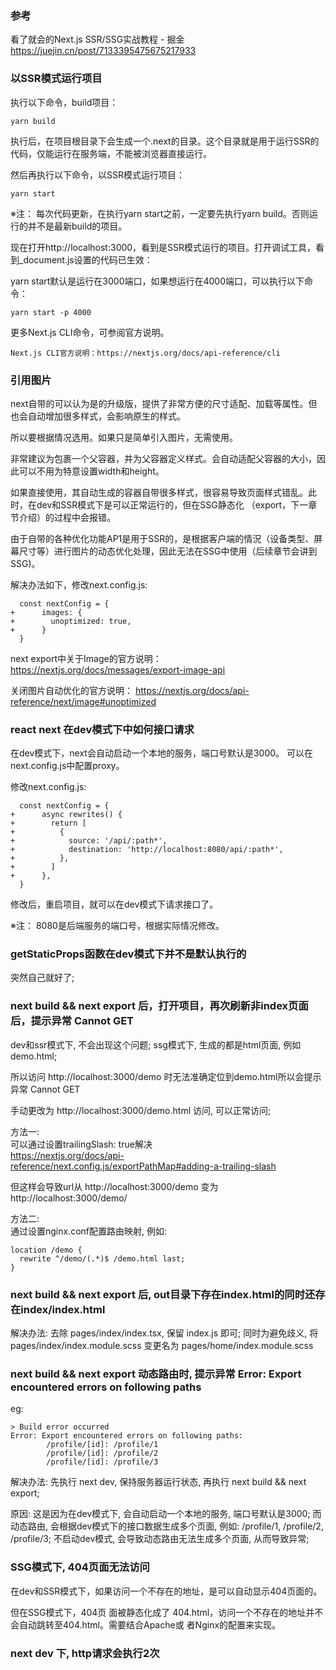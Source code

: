 ### 参考

看了就会的Next.js SSR/SSG实战教程 - 掘金
https://juejin.cn/post/7133395475675217933


### 以SSR模式运行项目
执行以下命令，build项目：
```
yarn build
```

执行后，在项目根目录下会生成一个.next的目录。这个目录就是用于运行SSR的代码，仅能运行在服务端，不能被浏览器直接运行。

然后再执行以下命令，以SSR模式运行项目：
```
yarn start
```

※注： 每次代码更新，在执行yarn start之前，一定要先执行yarn build。否则运行的并不是最新build的项目。

现在打开http://localhost:3000，看到是SSR模式运行的项目。打开调试工具，看到_document.js设置的代码已生效：

yarn start默认是运行在3000端口，如果想运行在4000端口，可以执行以下命令：
```
yarn start -p 4000
```

更多Next.js CLI命令，可参阅官方说明。
```
Next.js CLI官方说明：https://nextjs.org/docs/api-reference/cli
```


### 引用图片
next自带的<Image>可以认为是<img>的升级版，提供了非常方便的尺寸适配、加载等属性。但也会自动增加很多样式，会影响原生的<img>样式。

所以要根据情况选用。如果只是简单引入图片，无需使用<Image>。

非常建议为<Image>包裹一个父容器，并为父容器定义样式。<Image>会自动适配父容器的大小，因此可以不用为<Image>特意设置width和height。

如果直接使用<Image>，其自动生成的<sapn>容器自带很多样式，很容易导致页面样式错乱。此时，在dev和SSR模式下是可以正常运行的，但在SSG静态化 （export，下一章节介绍）的过程中会报错。

由于<Image>自带的各种优化功能AP1是用于SSR的，是根据客户端的情況（设备类型、屏幕尺寸等）进行图片的动态优化处理，因此无法在SSG中使用（后续章节会讲到SSG)。

解决办法如下，修改next.config.js:
```
  const nextConfig = {
+      images: {
+        unoptimized: true,
+      }
  }
```

next export中关于Image的官方说明：
https://nextjs.org/docs/messages/export-image-api

关闭图片自动优化的官方说明：
https://nextjs.org/docs/api-reference/next/image#unoptimized


### react next 在dev模式下中如何接口请求
在dev模式下，next会自动启动一个本地的服务，端口号默认是3000。
可以在next.config.js中配置proxy。

修改next.config.js:
```
  const nextConfig = {
+      async rewrites() {
+        return [
+          {
+            source: '/api/:path*',
+            destination: 'http://localhost:8080/api/:path*',
+          },
+        ]
+      },
  }
```

修改后，重启项目，就可以在dev模式下请求接口了。

※注： 8080是后端服务的端口号，根据实际情况修改。


### getStaticProps函数在dev模式下并不是默认执行的

突然自己就好了;


### next build && next export 后，打开项目，再次刷新非index页面后，提示异常 Cannot GET
dev和ssr模式下, 不会出现这个问题;
ssg模式下, 生成的都是html页面, 例如demo.html; 

所以访问 http://localhost:3000/demo 时无法准确定位到demo.html所以会提示异常 Cannot GET

手动更改为 http://localhost:3000/demo.html 访问, 可以正常访问;

方法一:   
可以通过设置trailingSlash: true解决   
https://nextjs.org/docs/api-reference/next.config.js/exportPathMap#adding-a-trailing-slash

但这样会导致url从 http://localhost:3000/demo 变为 http://localhost:3000/demo/


方法二:  
通过设置nginx.conf配置路由映射, 例如:  
```
location /demo {
  rewrite ^/demo/(.*)$ /demo.html last;
}
```


### next build && next export 后, out目录下存在index.html的同时还存在index/index.html
解决办法:
去除 pages/index/index.tsx, 保留 index.js 即可;
同时为避免歧义, 将 pages/index/index.module.scss 变更名为 pages/home/index.module.scss



### next build && next export 动态路由时, 提示异常 Error: Export encountered errors on following paths

eg: 
```
> Build error occurred
Error: Export encountered errors on following paths:
        /profile/[id]: /profile/1
        /profile/[id]: /profile/2
        /profile/[id]: /profile/3
```

解决办法:
先执行 next dev, 保持服务器运行状态, 再执行 next build && next export;

原因:
这是因为在dev模式下, 会自动启动一个本地的服务, 端口号默认是3000;
而动态路由, 会根据dev模式下的接口数据生成多个页面, 例如: /profile/1, /profile/2, /profile/3;
不启动dev模式, 会导致动态路由无法生成多个页面, 从而导致异常;


### SSG模式下, 404页面无法访问
在dev和SSR模式下，如果访问一个不存在的地址，是可以自动显示404页面的。

但在SSG模式下，404页 面被静态化成了 404.html，访问一个不存在的地址并不会自动跳转至404.html。需要结合Apache或 者Nginx的配置来实现。


### next dev 下, http请求会执行2次
